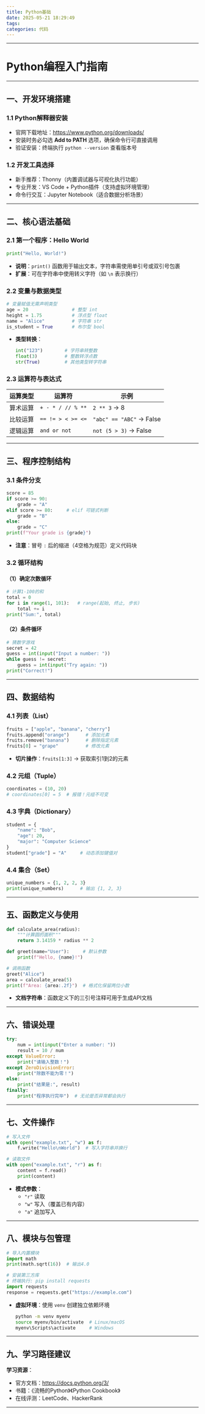 ```yaml
---
title: Python基础
date: 2025-05-21 18:29:49
tags:
categories: 代码 
---
```


---

# **Python编程入门指南**  

---

## **一、开发环境搭建**
### 1.1 Python解释器安装
- 官网下载地址：https://www.python.org/downloads/  
- 安装时务必勾选 **Add to PATH** 选项，确保命令行可直接调用  
- 验证安装：终端执行 `python --version` 查看版本号  

### 1.2 开发工具选择
- 新手推荐：Thonny（内置调试器与可视化执行功能）  
- 专业开发：VS Code + Python插件（支持虚拟环境管理）  
- 命令行交互：Jupyter Notebook（适合数据分析场景）  

---

## **二、核心语法基础**
### 2.1 第一个程序：Hello World
```python
print("Hello, World!")
```
- **说明**：`print()` 函数用于输出文本，字符串需使用单引号或双引号包裹  
- **扩展**：可在字符串中使用转义字符（如 `\n` 表示换行）

### 2.2 变量与数据类型
```python
# 变量赋值无需声明类型
age = 20                # 整型 int
height = 1.75           # 浮点型 float
name = "Alice"          # 字符串 str
is_student = True       # 布尔型 bool
```
- **类型转换**：  
  ```python
  int("123")        # 字符串转整数
  float(3)          # 整数转浮点数
  str(True)         # 其他类型转字符串
  ```

### 2.3 运算符与表达式
| 运算类型 | 运算符                  | 示例                      |
|----------|-------------------------|---------------------------|
| 算术运算 | `+ - * / // % **`       | `2 ** 3` → 8              |
| 比较运算 | `== != > < >= <=`       | `"abc" == "ABC"` → False  |
| 逻辑运算 | `and or not`            | `not (5 > 3)` → False     |

---

## **三、程序控制结构**
### 3.1 条件分支
```python
score = 85
if score >= 90:
    grade = "A"
elif score >= 80:     # elif 可链式判断
    grade = "B"
else:
    grade = "C"
print(f"Your grade is {grade}")
```
- **注意**：冒号 `:` 后的缩进（4空格为规范）定义代码块

### 3.2 循环结构
#### （1）确定次数循环
```python
# 计算1-100的和
total = 0
for i in range(1, 101):   # range(起始, 终止, 步长)
    total += i
print("Sum:", total)
```

#### （2）条件循环
```python
# 猜数字游戏
secret = 42
guess = int(input("Input a number: "))
while guess != secret:
    guess = int(input("Try again: "))
print("Correct!")
```

---

## **四、数据结构**
### 4.1 列表（List）
```python
fruits = ["apple", "banana", "cherry"]
fruits.append("orange")      # 添加元素
fruits.remove("banana")      # 删除指定元素
fruits[0] = "grape"          # 修改元素
```
- **切片操作**：`fruits[1:3]` → 获取索引1到2的元素

### 4.2 元组（Tuple）
```python
coordinates = (10, 20)
# coordinates[0] = 5  # 报错！元组不可变
```

### 4.3 字典（Dictionary）
```python
student = {
    "name": "Bob",
    "age": 20,
    "major": "Computer Science"
}
student["grade"] = "A"     # 动态添加键值对
```

### 4.4 集合（Set）
```python
unique_numbers = {1, 2, 2, 3}
print(unique_numbers)      # 输出 {1, 2, 3}
```

---

## **五、函数定义与使用**
```python
def calculate_area(radius):
    """计算圆的面积"""
    return 3.14159 * radius ** 2

def greet(name="User"):     # 默认参数
    print(f"Hello, {name}!")

# 调用函数
greet("Alice")
area = calculate_area(5)
print(f"Area: {area:.2f}")  # 格式化保留两位小数
```
- **文档字符串**：函数定义下的三引号注释可用于生成API文档

---

## **六、错误处理**
```python
try:
    num = int(input("Enter a number: "))
    result = 10 / num
except ValueError:
    print("请输入整数！")
except ZeroDivisionError:
    print("除数不能为零！")
else:
    print("结果是:", result)
finally:
    print("程序执行完毕")  # 无论是否异常都会执行
```

---

## **七、文件操作**
```python
# 写入文件
with open("example.txt", "w") as f:
    f.write("Hello\nWorld")  # 写入字符串并换行

# 读取文件
with open("example.txt", "r") as f:
    content = f.read()
    print(content)
```
- **模式参数**：  
  - `"r"` 读取  
  - `"w"` 写入（覆盖已有内容）  
  - `"a"` 追加写入

---

## **八、模块与包管理**
```python
# 导入内置模块
import math
print(math.sqrt(16))  # 输出4.0

# 安装第三方库
# 终端执行: pip install requests
import requests
response = requests.get("https://example.com")
```
- **虚拟环境**：使用 `venv` 创建独立依赖环境  
  ```bash
  python -m venv myenv
  source myenv/bin/activate  # Linux/macOS
  myenv\Scripts\activate     # Windows
  ```

---

## **九、学习路径建议**
 **学习资源**：  
   - 官方文档：https://docs.python.org/3/  
   - 书籍：《流畅的Python》《Python Cookbook》  
   - 在线评测：LeetCode、HackerRank  

---
